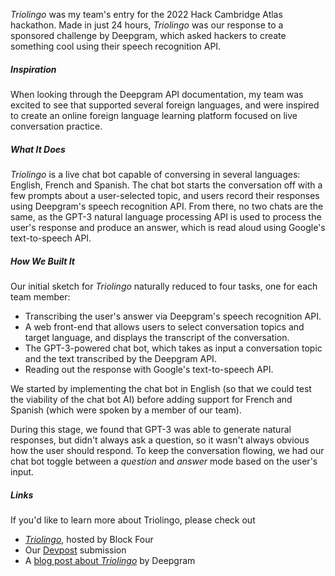 *Triolingo* was my team's entry for the 2022 Hack Cambridge Atlas hackathon. Made in just 24 hours, *Triolingo* was our response to a sponsored challenge by Deepgram, which asked hackers to create something cool using their speech recognition API.

##### Inspiration
When looking through the Deepgram API documentation, my team was excited to see that supported several foreign languages, and were inspired to create an online foreign language learning platform focused on live conversation practice.

##### What It Does

*Triolingo* is a live chat bot capable of conversing in several languages: English, French and Spanish. The chat bot starts the conversation off with a few prompts about a user-selected topic, and users record their responses using Deepgram's speech recognition API. From there, no two chats are the same, as the GPT-3 natural language processing API is used to process the user's response and produce an answer, which is read aloud using Google's text-to-speech API.

##### How We Built It

Our initial sketch for *Triolingo* naturally reduced to four tasks, one for each team member:

- Transcribing the user's answer via Deepgram's speech recognition API.
- A web front-end that allows users to select conversation topics and target language, and displays the transcript of the conversation.
- The GPT-3-powered chat bot, which takes as input a conversation topic and the text transcribed by the Deepgram API.
- Reading out the response with Google's text-to-speech API.

We started by implementing the chat bot in English (so that we could test the viability of the chat bot AI) before adding support for French and Spanish (which were spoken by a member of our team).

During this stage, we found that GPT-3 was able to generate natural responses, but didn't always ask a question, so it wasn't always obvious how the user should respond. To keep the conversation flowing, we had our chat bot toggle between a *question* and *answer* mode based on the user's input.

##### Links

If you'd like to learn more about Triolingo, please check out
- *[Triolingo](https://triolingo.blockfour.co.uk)*, hosted by Block Four
- Our [Devpost](https://devpost.com/software/triolingo-rpc4n0) submission
- A [blog post about *Triolingo*](https://blog.deepgram.com/foreign-language-practice-triolingo/) by Deepgram